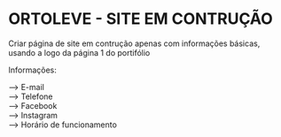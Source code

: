 # ORTOLEVE - SITE EM CONTRUÇÃO

Criar página de site em contrução apenas com informações básicas, usando a logo da página 1 do portifólio  

Informações:  
  
--> E-mail  
--> Telefone  
--> Facebook  
--> Instagram  
--> Horário de funcionamento  